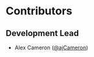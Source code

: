 <!--
SPDX-FileCopyrightText: 2023 Mewbot Developers <mewbot@quicksilver.london>

SPDX-License-Identifier: BSD-2-Clause
-->

Contributors
============

Development Lead
----------------

- Alex Cameron ([@ajCameron])

[@ajCameron]: https://github.com/ajCameron
